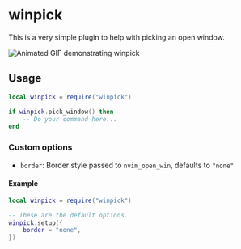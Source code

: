 # winpick

This is a very simple plugin to help with picking an open window.

![Animated GIF demonstrating winpick](https://i.imgur.com/nyktLZI.gif)

## Usage
```lua
local winpick = require("winpick")

if winpick.pick_window() then
	-- Do your command here...
end
```

### Custom options
- `border`: Border style passed to `nvim_open_win`, defaults to `"none"`

#### Example
```lua
local winpick = require("winpick")

-- These are the default options.
winpick.setup({
	border = "none",
})
```
